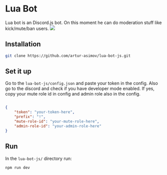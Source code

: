 # Lua Bot
Lua bot is an Discord.js bot. On this moment he can do moderation stuff like kick/mute/ban users.
![](https://github.com/artur-asimov/lua-bot-js/blob/main/luabotlogo.png?raw=true)

## Installation

```bash
git clone https://github.com/artur-asimov/lua-bot-js.git
```

## Set it up
Go to the `lua-bot-js/config.json` and paste your token in the config. Also go to the discord and check if you have developer mode enabled. If yes, copy your mute role id in config and admin role also in the config.
```json

{
    "token": "your-token-here",
    "prefix": "!",
    "mute-role-id": "your-mute-role-here",
    "admin-role-id": "your-admin-role-here"
}
```

## Run
In the `lua-bot-js/` directory run:
```bash
npm run dev
```
